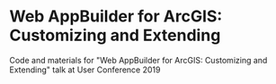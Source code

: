 # Web AppBuilder for ArcGIS: Customizing and Extending

Code and materials for "Web AppBuilder for ArcGIS: Customizing and Extending" talk at User Conference 2019
